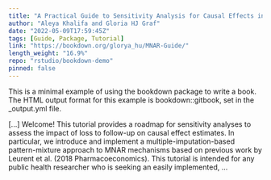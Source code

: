 ```yaml
---
title: "A Practical Guide to Sensitivity Analysis for Causal Effects in the Presence of Non-Ignorable Loss to Follow-Up"
author: "Aleya Khalifa and Gloria HJ Graf"
date: "2022-05-09T17:59:45Z"
tags: [Guide, Package, Tutorial]
link: "https://bookdown.org/glorya_hu/MNAR-Guide/"
length_weight: "16.9%"
repo: "rstudio/bookdown-demo"
pinned: false
---
```


<p>This is a minimal example of using the bookdown package to write a book. The HTML output format for this example is bookdown::gitbook, set in the _output.yml file.</p> [...] Welcome! This tutorial provides a roadmap for sensitivity analyses to assess the impact of loss to follow-up on causal effect estimates. In particular, we introduce and implement a multiple-imputation-based pattern-mixture approach to MNAR mechanisms based on previous work by Leurent et al. (2018 Pharmacoeconomics). This tutorial is intended for any public health researcher who is seeking an easily implemented, ...
